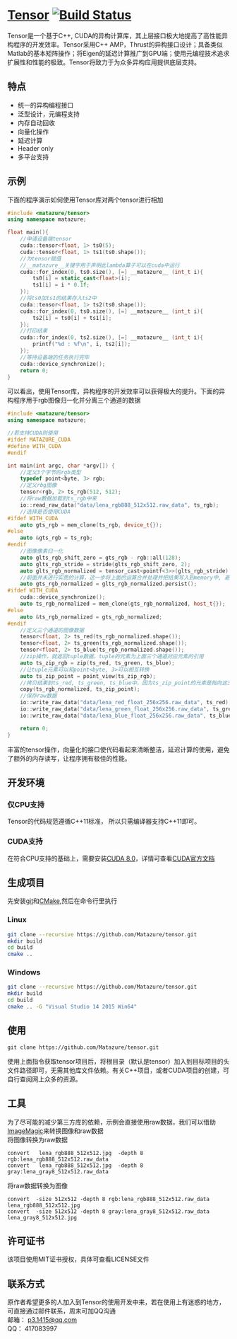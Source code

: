 # [Tensor](https://github.com/Matazure/tensor) [![Build Status](https://travis-ci.org/Matazure/tensor.svg?branch=master)](https://travis-ci.org/Matazure/tensor)
Tensor是一个基于C++, CUDA的异构计算库，其上层接口极大地提高了高性能异构程序的开发效率。Tensor采用C++ AMP，Thrust的异构接口设计；具备类似Matlab的基本矩阵操作；将Eigen的延迟计算推广到GPU端；使用元编程技术追求扩展性和性能的极致。Tensor将致力于为众多异构应用提供底层支持。

## 特点
* 统一的异构编程接口
* 泛型设计，元编程支持
* 内存自动回收
* 向量化操作
* 延迟计算
* Header only
* 多平台支持

## 示例
 下面的程序演示如何使用Tensor库对两个tensor进行相加
``` cpp
#include <matazure/tensor>
using namespace matazure;

float main(){
    //申请设备端tensor
    cuda::tensor<float, 1> ts0(5);
    cuda::tensor<float, 1> ts1(ts0.shape());	
    //为tensor赋值
    //__matazure__关键字用于声明此lambda算子可以在cuda中运行
    cuda::for_index(0, ts0.size(), [=] __matazure__ (int_t i){
        ts0[i] = static_cast<float>(i);
        ts1[i] = i * 0.1f;
    });	
    //将ts0加ts1的结果存入ts2中
    cuda::tensor<float, 1> ts2(ts0.shape());
    cuda::for_index(0, ts0.size(), [=] __matazure__ (int_t i){
        ts2[i] = ts0[i] + ts1[i];
    });
    //打印结果
    cuda::for_index(0, ts2.size(), [=] __matazure__ (int_t i){
        printf("%d : %f\n", i, ts2[i]);
    });	
    //等待设备端的任务执行完毕
    cuda::device_synchronize();
    return 0;
}
```
可以看出，使用Tensor库，异构程序的开发效率可以获得极大的提升。下面的异构程序用于rgb图像归一化并分离三个通道的数据
``` cpp
#include <matazure/tensor>
using namespace matazure;

//若支持CUDA则使用
#ifdef MATAZURE_CUDA
#define WITH_CUDA
#endif

int main(int argc, char *argv[]) {
    //定义3个字节的rgb类型
    typedef point<byte, 3> rgb;
    //定义rbg图像
    tensor<rgb, 2> ts_rgb(512, 512);
    //将raw数据加载到ts_rgb中来
    io::read_raw_data("data/lena_rgb888_512x512.raw_data", ts_rgb);
    //选择是否使用CUDA
#ifdef WITH_CUDA
    auto gts_rgb = mem_clone(ts_rgb, device_t{});
#else
    auto &gts_rgb = ts_rgb;
#endif
    //图像像素归一化
    auto glts_rgb_shift_zero = gts_rgb - rgb::all(128);
    auto glts_rgb_stride = stride(glts_rgb_shift_zero, 2);
    auto glts_rgb_normalized = tensor_cast<pointf<3>>(glts_rgb_stride) / pointf<3>::all(128.0f);
    //前面并未进行实质的计算，这一步将上面的运算合并处理并把结果写入到memory中, 避免了额外的内存开销
    auto gts_rgb_normalized = glts_rgb_normalized.persist();
#ifdef WITH_CUDA
    cuda::device_synchronize();
    auto ts_rgb_normalized = mem_clone(gts_rgb_normalized, host_t{});
#else
    auto &ts_rgb_normalized = gts_rgb_normalized;
#endif
    //定义三个通道的图像数据
    tensor<float, 2> ts_red(ts_rgb_normalized.shape());
    tensor<float, 2> ts_green(ts_rgb_normalized.shape());
    tensor<float, 2> ts_blue(ts_rgb_normalized.shape());
    //zip操作，就返回tuple数据，tuple的元素为上面三个通道对应元素的引用
    auto ts_zip_rgb = zip(ts_red, ts_green, ts_blue);
    //让tuple元素可以和point<byte, 3>可以相互转换
    auto ts_zip_point = point_view(ts_zip_rgb);
    //拷贝结果到ts_red, ts_green, ts_blue中，因为ts_zip_point的元素是指向这三个通道的引用
    copy(ts_rgb_normalized, ts_zip_point);
    //保存raw数据
    io::write_raw_data("data/lena_red_float_256x256.raw_data", ts_red);
    io::write_raw_data("data/lena_green_float_256x256.raw_data", ts_green);
    io::write_raw_data("data/lena_blue_float_256x256.raw_data", ts_blue);

    return 0;
}
```
丰富的tensor操作，向量化的接口使代码看起来清晰整洁，延迟计算的使用，避免了额外的内存读写，让程序拥有极佳的性能。
## 开发环境
### 仅CPU支持
Tensor的代码规范遵循C++11标准， 所以只需编译器支持C++11即可。
### CUDA支持
在符合CPU支持的基础上，需要安装[CUDA 8.0](https://developer.nvidia.com/cuda-downloads)，详情可查看[CUDA官方文档](http://docs.nvidia.com/cuda/index.html#axzz4kQuxAvUe)

## 生成项目
先安装[git](https://git-scm.com/)和[CMake](https://cmake.org/),然后在命令行里执行
### Linux
``` sh
git clone --recursive https://github.com/Matazure/tensor.git
mkdir build
cd build
cmake ..
```
### Windows
``` sh
git clone --recursive https://github.com/Matazure/tensor.git
mkdir build
cd build
cmake .. -G "Visual Studio 14 2015 Win64"
```

## 使用
```
git clone https://github.com/Matazure/tensor.git
```
使用上面指令获取tensor项目后，将根目录（默认是tensor）加入到目标项目的头文件路径即可，无需其他库文件依赖。有关C++项目，或者CUDA项目的创建，可自行查阅网上众多的资源。

## 工具
为了尽可能的减少第三方库的依赖，示例会直接使用raw数据，我们可以借助[ImageMagic](http://www.imagemagick.org/)来转换图像和raw数据  
将图像转换为raw数据
```
convert   lena_rgb888_512x512.jpg  -depth 8 rgb:lena_rgb888_512x512.raw_data
convert   lena_rgb888_512x512.jpg  -depth 8 gray:lena_gray8_512x512.raw_data
```
将raw数据转换为图像
```
convert  -size 512x512 -depth 8 rgb:lena_rgb888_512x512.raw_data lena_rgb888_512x512.jpg
convert  -size 512x512 -depth 8 gray:lena_gray8_512x512.raw_data lena_gray8_512x512.jpg
```
## 许可证书
该项目使用MIT证书授权，具体可查看LICENSE文件

## 联系方式
原作者希望更多的人加入到Tensor的使用开发中来，若在使用上有迷惑的地方，可直接通过邮件联系，周末可加QQ沟通  
邮箱： p3.1415@qq.com  
QQ： 417083997
